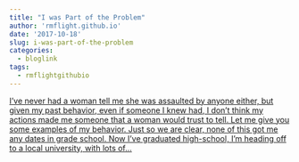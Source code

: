 ```yaml
---
title: "I was Part of the Problem"
author: 'rmflight.github.io'
date: '2017-10-18'
slug: i-was-part-of-the-problem
categories:
  - bloglink
tags:
  - rmflightgithubio
---
```


[I’ve never had a woman tell me she was assaulted by anyone either, but given my past behavior, even if someone I knew had, I don’t think my actions made me someone that a woman would trust to tell. Let me give you some examples of my behavior. Just so we are clear, none of this got me any dates in grade school. Now I’ve graduated high-school, I’m heading off to a local university, with lots of...<click to read more>](http://rmflight.github.io/post/i-was-part-of-the-problem/)

